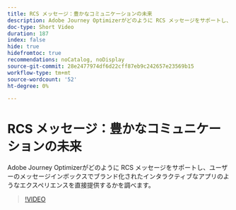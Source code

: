 ```yaml
---
title: RCS メッセージ：豊かなコミュニケーションの未来
description: Adobe Journey Optimizerがどのように RCS メッセージをサポートし、ユーザーのメッセージインボックスでブランド化されたインタラクティブなアプリのようなエクスペリエンスを直接提供するかを調べます。
doc-type: Short Video
duration: 187
index: false
hide: true
hidefromtoc: true
recommendations: noCatalog, noDisplay
source-git-commit: 28e2477974df6d22cff87eb9c242657e23569b15
workflow-type: tm+mt
source-wordcount: '52'
ht-degree: 0%

---
```



# RCS メッセージ：豊かなコミュニケーションの未来

Adobe Journey Optimizerがどのように RCS メッセージをサポートし、ユーザーのメッセージインボックスでブランド化されたインタラクティブなアプリのようなエクスペリエンスを直接提供するかを調べます。

<!-- 72_S520_3442520_186_rcs-messaging-the-future-of-rich-communication -->
>[!VIDEO](https://video.tv.adobe.com/v/3458209/?learn=on&enablevpops=true)

